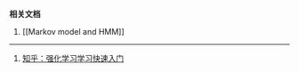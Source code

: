 
**相关文档**

1. [[Markov model and HMM]]


---

1. [知乎：强化学习学习快速入门](https://zhuanlan.zhihu.com/p/27432619345)









